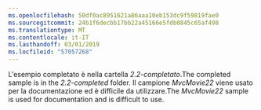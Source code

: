 ```yaml
---
ms.openlocfilehash: 50df0ac8951621a86aaa10eb153dc9f59819fae0
ms.sourcegitcommit: 24b1f6decbb17bb22a45166e5fdb0845c65af498
ms.translationtype: MT
ms.contentlocale: it-IT
ms.lasthandoff: 03/01/2019
ms.locfileid: "57057268"
---
```

<span data-ttu-id="cf734-101">L'esempio completato è nella cartella *2.2-completato*.</span><span class="sxs-lookup"><span data-stu-id="cf734-101">The completed sample is in the *2.2-completed* folder.</span></span> <span data-ttu-id="cf734-102">Il campione *MvcMovie22* viene usato per la documentazione ed è difficile da utilizzare.</span><span class="sxs-lookup"><span data-stu-id="cf734-102">The *MvcMovie22* sample is used for documentation and is difficult to use.</span></span>